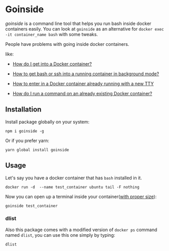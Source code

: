 # Goinside
*goinside* is a command line tool that helps you run bash inside docker containers easily.
You can look at `goinside` as an alternative for `docker exec -it container_name bash` with some tweaks.

People have problems with going inside docker containers.

like:

* [How do I get into a Docker container?](https://stackoverflow.com/questions/30172605/how-do-i-get-into-a-docker-container)

* [How to get bash or ssh into a running container in background mode?](https://askubuntu.com/questions/505506/how-to-get-bash-or-ssh-into-a-running-container-in-background-mode)

* [How to enter in a Docker container already running with a new TTY](https://stackoverflow.com/questions/20932357/how-to-enter-in-a-docker-container-already-running-with-a-new-tty)

* [How do I run a command on an already existing Docker container?](https://stackoverflow.com/questions/26153686/how-do-i-run-a-command-on-an-already-existing-docker-container)

## Installation
Install package globally on your system:
```
npm i goinside -g
```
Or if you prefer yarn:
```
yarn global install goinside
```
## Usage
Let's say you have a docker container that has `bash` installed in it.
```
docker run -d  --name test_container ubuntu tail -F nothing
```
Now you can open up a terminal inside your container([with proper size](https://stackoverflow.com/questions/38786615/docker-number-of-lines-in-terminal-changing-inside-docker)):
```
goinside test_container
```
### dlist
Also this package comes with a modified version of `docker ps` command named `dlist`, you can use this one simply by typing:
```
dlist
```
